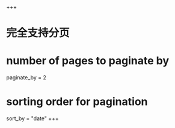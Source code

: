 +++
# 完全支持分页
# number of pages to paginate by
paginate_by = 2

# sorting order for pagination
sort_by = "date"
+++
